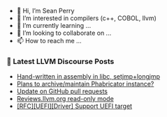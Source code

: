 - 👋 Hi, I’m Sean Perry
- 👀 I’m interested in compilers (c++, COBOL, llvm)
- 🌱 I’m currently learning ...
- 💞️ I’m looking to collaborate on ...
- 📫 How to reach me ...

<!---
s66perry/s66perry is a ✨ special ✨ repository because its `README.md` (this file) appears on your GitHub profile.
You can click the Preview link to take a look at your changes.
--->
### 📕 Latest LLVM Discourse Posts

<!-- DISCOURSE-LLVM:START -->
- [Hand-written in assembly in libc, setjmp+longjmp](https://discourse.llvm.org/t/hand-written-in-assembly-in-libc-setjmp-longjmp/73249#post_17)
- [Plans to archive/maintain Phabricator instance?](https://discourse.llvm.org/t/plans-to-archive-maintain-phabricator-instance/72897#post_5)
- [Update on GitHub pull requests](https://discourse.llvm.org/t/update-on-github-pull-requests/71540?page=5#post_82)
- [Reviews.llvm.org read-only mode](https://discourse.llvm.org/t/reviews-llvm-org-read-only-mode/73289#post_1)
- [[RFC][UEFI][Driver] Support UEFI target](https://discourse.llvm.org/t/rfc-uefi-driver-support-uefi-target/73261#post_6)
<!-- DISCOURSE-LLVM:END -->
